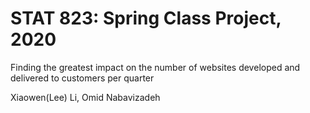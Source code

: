 # STAT 823: Spring Class Project, 2020  

Finding the greatest impact on the number of websites developed and delivered to customers per quarter  

Xiaowen(Lee) Li, Omid Nabavizadeh
